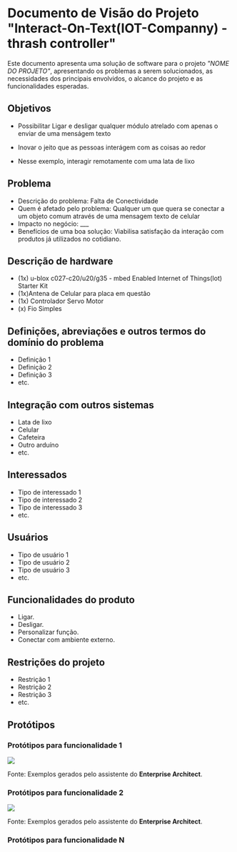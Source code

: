 # Documento de Visão do Projeto "Interact-On-Text(IOT-Companny) - thrash controller"

Este documento apresenta uma solução de software para o projeto *"NOME DO PROJETO"*, 
apresentando os problemas a serem solucionados, as necessidades dos principais envolvidos, o alcance do projeto e as funcionalidades esperadas.

## Objetivos

* Possibilitar Ligar e desligar qualquer módulo atrelado com apenas o enviar de uma menságem texto
* Inovar o jeito que as pessoas interágem com as coisas ao redor

* Nesse exemplo, interagir remotamente com uma lata de lixo


## Problema

* Descrição do problema: Falta de Conectividade
* Quem é afetado pelo problema: Qualquer um que quera se conectar a um objeto comum através de uma mensagem texto de celular
* Impacto no negócio: ___
* Benefícios de uma boa solução: Viabilisa satisfação da interação com produtos já utilizados no cotidiano.

## Descrição de hardware

* (1x) u-blox c027-c20/u20/g35 - mbed Enabled Internet of Things(Iot) Starter Kit
* (1x)Antena de Celular para placa em questão
* (1x) Controlador Servo Motor
* (x) Fio Simples 


## Definições, abreviações e outros termos do domínio do problema

* Definição 1
* Definição 2
* Definição 3
* etc.

## Integração com outros sistemas

* Lata de lixo
* Celular
* Cafeteira
* Outro arduíno
* etc.
 
## Interessados

* Tipo de interessado 1
* Tipo de interessado 2
* Tipo de interessado 3
* etc.

## Usuários

* Tipo de usuário 1
* Tipo de usuário 2
* Tipo de usuário 3
* etc.

## Funcionalidades do produto

* Ligar.
* Desligar.
* Personalizar função.
* Conectar com ambiente externo.
## Restrições do projeto

* Restrição 1
* Restrição 2
* Restrição 3
* etc.

## Protótipos

### Protótipos para funcionalidade 1

![](proto1.png)

Fonte: Exemplos gerados pelo assistente do **Enterprise Architect**.

### Protótipos para funcionalidade 2

![](proto2.png)

Fonte: Exemplos gerados pelo assistente do **Enterprise Architect**.

### Protótipos para funcionalidade N
